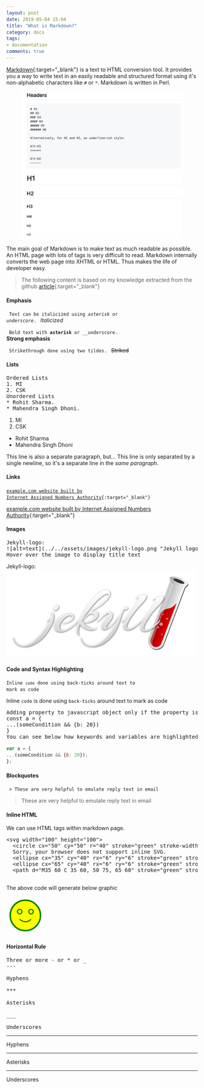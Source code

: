 ```yaml
---
layout: post
date: 2019-05-04 15:04
title: "What is Markdown?"
category: docs
tags:
- documentation
comments: true
---
```


[Markdown](https://daringfireball.net/projects/markdown/){:target="_blank"} is a text to HTML conversion tool. It provides you a way to write
text in an easily readable and structured format using it's non-alphabetic characters like <code>#</code> or <code>*</code>. Markdown is written in Perl.

<figure>
<img src = "../../assets/images/markdown.png"/>
</figure>

<!--more-->

The main goal of Markdown is to make text as much readable as possible. An HTML page with lots of tags is very difficult to read. Markdown
internally converts the web page into XHTML or HTML. Thus makes the life of developer easy.

> The following content is based on my knowledge extracted from the github [article](https://github.com/adam-p/markdown-here/wiki/Markdown-Cheatsheet){:target="_blank"}

#### Emphasis

<code> Text can be italicized using *asterisk* or _underscore_. </code> *Italicized*

<code> Bold text with **asterisk** or __underscore. </code> **Strong emphasis**

<code> Strikethrough done using two tildes. </code> ~~Striked~~

#### Lists

<pre>
Ordered Lists
1. MI
2. CSK
Unordered Lists
* Rohit Sharma.
* Mahendra Singh Dhoni.
</pre>

1.  MI
2.  CSK

* Rohit Sharma
* Mahendra Singh Dhoni

This line is also a separate paragraph, but...
This line is only separated by a single newline, so it's a separate line in the *same paragraph*.

#### Links
<code>[example.com website built by Internet Assigned Numbers Authority](http://example.com){:target="_blank"}</code>

[example.com website built by Internet Assigned Numbers Authority](http://example.com){:target="_blank"}

#### Images
<pre>
Jekyll-logo:
![alt=text](../../assets/images/jekyll-logo.png "Jekyll logo")
Hover over the image to display title text
</pre>

Jekyll-logo:
![alt=text](../../assets/images/jekyll-logo.png "Jekyll logo")

#### Code and Syntax Highlighting
<code>Inline `code` done using back-ticks around text to mark as code</code>

Inline `code` is done using `back-ticks` around text to mark as code

<pre>
Adding property to javascript object only if the property is defined is done as follows
const a = {
...(someCondition && {b: 20})
}
You can see below how keywords and variables are highlighted
</pre>

```javascript
var a = {
...(someCondition && {b: 20});
};
```

#### Blockquotes
<code> > These are very helpful to emulate reply text in email </code>

>These are very helpful to emulate reply text in email

#### Inline HTML
We can use HTML tags within markdown page.
<pre>
&lt;svg width="100" height="100">
  &lt;circle cx="50" cy="50" r="40" stroke="green" stroke-width="4" fill="yellow" />
  Sorry, your browser does not support inline SVG.
  &lt;ellipse cx="35" cy="40" rx="6" ry="6" stroke="green" stroke-width="3" fill="yellow"/>
  &lt;ellipse cx="65" cy="40" rx="6" ry="6" stroke="green" stroke-width="3" fill="yellow"/>
  &lt;path d="M35 60 C 35 60, 50 75, 65 60" stroke="green" stroke-width="3" fill="transparent"/>
</svg>
</pre>

The above code will generate below graphic

<svg width="100" height="100">
  <circle cx="50" cy="50" r="40" stroke="green" stroke-width="4" fill="yellow" />
  Sorry, your browser does not support inline SVG.
  <ellipse cx="35" cy="40" rx="6" ry="6" stroke="green" stroke-width="3" fill="yellow"/>
  <ellipse cx="65" cy="40" rx="6" ry="6" stroke="green" stroke-width="3" fill="yellow"/>
  <path d="M35 60 C 35 60, 50 75, 65 60" stroke="green" stroke-width="3" fill="transparent"/>
</svg>

#### Horizontal Rule
<pre>
Three or more - or * or _
---

Hyphens

***

Asterisks

___

Underscores
</pre>
---

Hyphens

***

Asterisks

___

Underscores